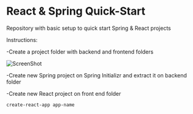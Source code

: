 # React & Spring Quick-Start

Repository with basic setup to quick start Spring & React projects

Instructions:

-Create a project folder with backend and frontend folders

![ScreenShot](https://user-images.githubusercontent.com/50384743/99128817-a1ad5b80-25ea-11eb-9a84-8ddc5f3bf70f.png)

-Create new Spring project on Spring Initializr and extract it on backend folder

-Create new React project on front end folder

```
create-react-app app-name
```
